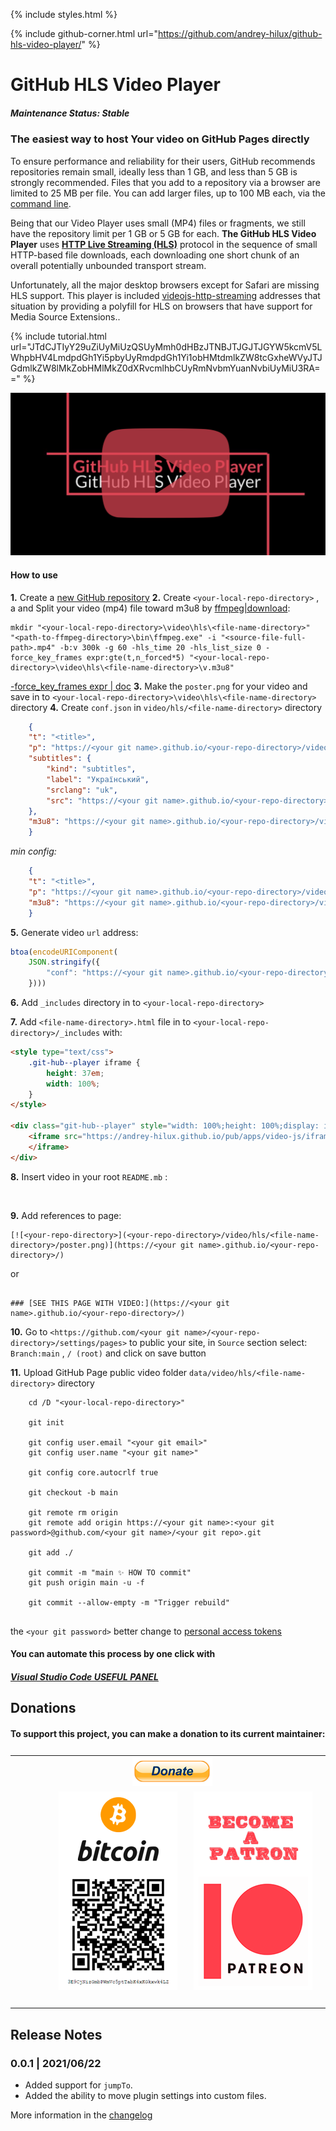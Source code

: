  {% include styles.html %}

 {% include github-corner.html url="https://github.com/andrey-hilux/github-hls-video-player/" %}

# GitHub HLS Video Player

##### Maintenance Status: Stable

### The easiest way to host Your video on GitHub Pages directly

To ensure performance and reliability for their users, GitHub recommends repositories remain small, ideally less than 1 GB, and less than 5 GB is strongly recommended. Files that you add to a repository via a browser are limited to 25 MB per file. You can add larger files, up to 100 MB each, via the [command line](https://docs.github.com/en/articles/adding-a-file-to-a-repository-using-the-command-line). 

Being that our Video Player uses small (MP4) files or fragments, we still have the repository limit per 1 GB or 5 GB for each. **The GitHub HLS Video Player** uses **[HTTP Live Streaming (HLS)](https://github.com/videojs/http-streaming/blob/main/docs/README.md)** protocol in the sequence of small HTTP-based file downloads, each downloading one short chunk of an overall potentially unbounded transport stream.  

Unfortunately, all the major desktop browsers except for Safari are missing HLS support. This player is included [videojs-http-streaming](https://github.com/videojs/http-streaming) addresses that situation by providing a polyfill for HLS on browsers that have support for Media Source Extensions..

<sup id="git-hub-hls-video-player-tutorial-video"></sup>

{% include tutorial.html url="JTdCJTIyY29uZiUyMiUzQSUyMmh0dHBzJTNBJTJGJTJGYW5kcmV5LWhpbHV4LmdpdGh1Yi5pbyUyRmdpdGh1Yi1obHMtdmlkZW8tcGxheWVyJTJGdmlkZW8lMkZobHMlMkZ0dXRvcmlhbCUyRmNvbmYuanNvbiUyMiU3RA==" %}

<p class="no-html"><a href="https://andrey-hilux.github.io/github-hls-video-player/#git-hub-hls-video-player-tutorial-video"><img src="/video/hls/tutorial/poster.png" alt="github-hls-video-player"></a></p>

#### How to use

**1.** Create a [new GitHub repository](https://kbroman.org/github_tutorial/pages/init.html)
**2.**  Create `<your-local-repo-directory>` , a and Split your video (mp4) file toward m3u8  by [ffmpeg|download](https://www.ffmpeg.org/download.html):

```
mkdir "<your-local-repo-directory>\video\hls\<file-name-directory>"
"<path-to-ffmpeg-directory>\bin\ffmpeg.exe" -i "<source-file-full-path>.mp4" -b:v 300k -g 60 -hls_time 20 -hls_list_size 0 -force_key_frames expr:gte(t,n_forced*5) "<your-local-repo-directory>\video\hls\<file-name-directory>\v.m3u8"
```

[-force_key_frames expr | doc](https://www.ffmpeg.org/ffmpeg-all.html#toc-Advanced-Video-options)
**3.** Make the `poster.png` for your video and save  in to `<your-local-repo-directory>\video\hls\<file-name-directory>` directory
**4.** Create `conf.json` in `video/hls/<file-name-directory>` directory

```json
    {
    "t": "<title>",
    "p": "https://<your git name>.github.io/<your-repo-directory>/video/hls/<file-name-directory>/poster.png", // poster
    "subtitles": {
        "kind": "subtitles",
        "label": "Український",
        "srclang": "uk",
        "src": "https://<your git name>.github.io/<your-repo-directory>/video/hls/<file-name-directory>/subtitles/sub.ua.vtt"
    },
    "m3u8": "https://<your git name>.github.io/<your-repo-directory>/video/hls/<file-name-directory>/v.m3u8"
    }
```

*min config:*

```json
    {
    "t": "<title>",
    "p": "https://<your git name>.github.io/<your-repo-directory>/video/hls/<file-name-directory>/poster.png", // poster
    "m3u8": "https://<your git name>.github.io/<your-repo-directory>/video/hls/<file-name-directory>/v.m3u8"
    }
```

**5.** Generate video `url` address:

```js
btoa(encodeURIComponent(
    JSON.stringify({
        "conf": "https://<your git name>.github.io/<your-repo-directory>/video/hls/<file-name-directory>/conf.json",
    })))
```

**6.** Add `_includes` directory in to `<your-local-repo-directory>`

**7.** Add `<file-name-directory>.html` file in to `<your-local-repo-directory>/_includes` with:

```html
<style type="text/css">
    .git-hub--player iframe {
        height: 37em;
        width: 100%;
    }
</style>

<div class="git-hub--player" style="width: 100%;height: 100%;display: inline-flex;justify-content: center;flex-direction: column;align-items: center;">
    <iframe src="https://andrey-hilux.github.io/pub/apps/video-js/iframe.html#{{ include.url }}" style="position: relative;padding: 7vh 0; " scrolling="no" allowfullscreen="" frameborder="0">
    </iframe>
</div>
```

**8.** Insert video in your root `README.mb` :

![<your-repo-directory>](images\include_block.jpg)

**9.** Add references to page:

```
[![<your-repo-directory>](<your-repo-directory>/video/hls/<file-name-directory>/poster.png)](https://<your git name>.github.io/<your-repo-directory>/)
```

or

```

### [SEE THIS PAGE WITH VIDEO:](https://<your git name>.github.io/<your-repo-directory>/)

```

**10.** Go to `<https://github.com/<your git name>/<your-repo-directory>/settings/pages>` to public your site, in `Source` section select: `Branch:main` , `/ (root)` and click on save button

**11.** Upload GitHub Page public video folder `data/video/hls/<file-name-directory>` directory
  

```
    cd /D "<your-local-repo-directory>"
    
    git init

    git config user.email "<your git email>"
    git config user.name "<your git name>"

    git config core.autocrlf true

    git checkout -b main

    git remote rm origin
    git remote add origin https://<your git name>:<your git password>@github.com/<your git name>/<your git repo>.git
    
    git add ./

    git commit -m "main ✨ HOW TO commit"
    git push origin main -u -f

    git commit --allow-empty -m "Trigger rebuild"
    
```

the `<your git password>` better change to [personal access tokens](https://docs.github.com/en/rest/overview/other-authentication-methods#via-oauth-and-personal-access-tokens)

#### You can automate this process by one click with 

##### [Visual Studio Code USEFUL PANEL](https://andrey-hilux.github.io/vscode.extension.usefulPanel/)

## Donations

#### To support this project, you can make a donation to its current maintainer:  

<table style="width: 100%; border-style: none; "><thead></thead><tbody style="width: 100%; display: block; "><tr style="width: 100%; display: inline-block; border: none; background-color: unset; "><td colspan="2" style="width: 100%; display: inline-block; border: none; " align="center"><a href=""><img src="donate/donate.btn.png" alt="patreon"></a></td></tr><tr style="width: 100%; display: block; border: none; background-color: unset; "><td style="width: 10%; display: inline-block; border: none; ">&nbsp; </td><td style="width: 40%; display: inline-block; border: none; " align="center"><a href="donate/bitcoin-address.txt"><img src="donate/3E9CjNizGmbPWmVc5ptTabK4xKGkxwk4LZ.png" alt="bitcoin"></a></td><td style="width: 40%; display: inline-block; border: none; " align="center"><a href="https://www.patreon.com/andreyHilux"><img src="donate/patreon.png" alt="patreon"></a></td><td style="width: 10%; display: inline-block; border: none; ">&nbsp; </td></tr></tbody></table>

## Release Notes

### 0.0.1 | 2021/06/22

* Added support for `jumpTo`.
* Added the ability to move plugin settings into custom files.

More information in the [changelog](docs/CHANGELOG.md "Changelog")

